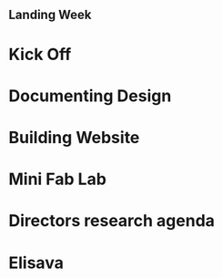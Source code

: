 ## Landing Week

# Kick Off

# Documenting Design

# Building Website

# Mini Fab Lab

# Directors research agenda 

# Elisava